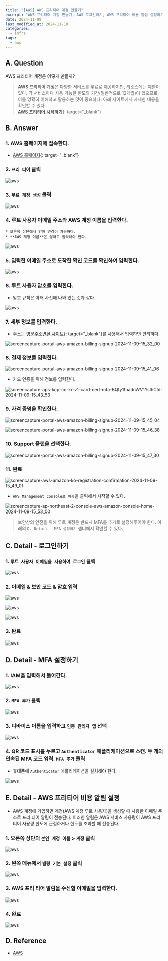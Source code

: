 ```yaml
---
title: "[AWS] AWS 프리티어 계정 만들기"
excerpt: "AWS 프리티어 계정 만들기, AWS 로그인하기, AWS 프리티어 비용 알림 설정하기"
date: 2024-11-09
last_modified_at: 2024-11-10
categories:
  - infra
tags:
  - aws
---
```


## A. Question

AWS 프리티어 계정은 어떻게 만들까?

> **AWS 프리티어 계정**은 다양한 서비스를 무료로 제공하지만, 리소스에는 제한이 있다. 각 서비스마다 사용 가능한 한도와 기간(일반적으로 12개월)이 있으므로, 이를 명확히 이해하고 활용하는 것이 중요하다. 아래 사이트에서 자세한 내용을 확인할 수 있다.<br> [AWS 프리티어 시작하기](https://docs.aws.amazon.com/ko_kr/whitepapers/latest/how-aws-pricing-works/get-started-with-the-aws-free-tier.html){: target="_blank"}

## B. Answer

### 1. AWS 홈페이지에 접속한다.

   * [AWS 홈페이지](https://aws.amazon.com/ko/){: target="_blank"}

### 2. `프리 티어` 클릭

![aws](https://github.com/user-attachments/assets/0ff64473-1422-487c-8ab5-878ea659af73)

### 3. `무료 계정 생성` 클릭

![aws](https://github.com/user-attachments/assets/d738cada-7965-4c71-b464-dea4b1ede76b)

### 4. **루트 사용자 이메일 주소**와 **AWS 계정 이름**을 입력한다.

    * 오른쪽 상단에서 언어 변경이 가능하다.
    * **AWS 계정 이름**은 영어로 입력해야 한다.

![aws](https://github.com/user-attachments/assets/bd5fd431-3c23-4192-a473-20d1b99f9549)

### 5. 입력한 이메일 주소로 도착한 확인 코드를 확인하여 입력한다.

![aws](https://github.com/user-attachments/assets/1cc3ff6d-e929-4837-9d3a-6007845596be)

### 6. **루트 사용자 암호**를 입력한다.

   * 암호 규칙은 아래 사진에 나와 있는 것과 같다.

![aws](https://github.com/user-attachments/assets/d1095c29-788c-43d8-ba2b-89f032aa6f29)

### 7. 세부 정보를 입력한다.

   * 주소는 [영문주소변환 사이트](https://www.jusoen.com/){: target="_blank"}를 사용해서 입력하면 편리하다.

![screencapture-portal-aws-amazon-billing-signup-2024-11-09-15_32_00](https://github.com/user-attachments/assets/bddccee9-4905-4339-b05b-579c144d2d64)

### 8. 결제 정보를 입력한다.

![screencapture-portal-aws-amazon-billing-signup-2024-11-09-15_41_06](https://github.com/user-attachments/assets/8acccdfb-5170-4d5d-a64a-fee4d431c738)

   * 카드 인증을 위해 정보를 입력한다.

![screencapture-aps-kcp-co-kr-v1-card-cert-mfa-BQty1fhadnWV1YsIhCId-2024-11-09-15_43_53](https://github.com/user-attachments/assets/e18e6443-596c-4c25-b147-f48041a923d9)

### 9. 자격 증명을 확인한다.

![screencapture-portal-aws-amazon-billing-signup-2024-11-09-15_45_04](https://github.com/user-attachments/assets/bac4f07e-6e76-4a13-8e4c-1814222a80f8)

![screencapture-portal-aws-amazon-billing-signup-2024-11-09-15_46_38](https://github.com/user-attachments/assets/3d852d5c-26f3-47a3-81a9-753431dfe028)

### 10. Support 플랜을 선택한다.

![screencapture-portal-aws-amazon-billing-signup-2024-11-09-15_47_30](https://github.com/user-attachments/assets/c303e6bb-89aa-4b6d-ba17-95fe32ee04bf)

### 11. 완료

![screencapture-aws-amazon-ko-registration-confirmation-2024-11-09-15_49_01](https://github.com/user-attachments/assets/797445f2-5ac4-4527-88ad-242ad32251ff)

* `AWS Management Console로 이동`을 클릭해서 시작할 수 있다.

![screencapture-ap-northeast-2-console-aws-amazon-console-home-2024-11-09-15_53_00](https://github.com/user-attachments/assets/ba61fa0d-5824-4fc6-8ec8-d232779f4a88)

> 보안상의 안전을 위해 루트 계정은 반드시 MFA를 추가로 설정해주어야 한다. 아래의 `D. Detail - MFA 설정하기` 챕터에서 확인할 수 있다.

## C. Detail - 로그인하기

### 1. `루트 사용자 이메일을 사용하여 로그인` 클릭

![aws](https://github.com/user-attachments/assets/47bdc7a2-ec93-4457-974a-b905729c9bbf)

### 2. 이메일 & 보안 코드 & 암호 입력

![aws](https://github.com/user-attachments/assets/835ee935-3aa2-45e4-9110-2d080c77aced)

![aws](https://github.com/user-attachments/assets/585fcfce-3752-4cc7-a617-28ab2852f8d6)

![aws](https://github.com/user-attachments/assets/3c85fe2f-a931-489f-8b6b-2dc6b26ef079)

### 3. 완료

![aws](https://github.com/user-attachments/assets/a8a0e0d2-1048-4239-9ee1-dd6058acc603)

## D. Detail - MFA 설정하기

### 1. IAM을 입력해서 들어간다.

![aws](https://github.com/user-attachments/assets/ca2f4ab6-d323-40d5-9486-adb9b6385689)

### 2. `MFA 추가` 클릭

![aws](https://github.com/user-attachments/assets/b8d9c4a3-39a6-4be3-8863-6fa5308367d3)

### 3. 디바이스 이름을 입력하고 `인증 관리자 앱` 선택

![aws](https://github.com/user-attachments/assets/36b77539-b712-48b1-82a4-07f087058c9f)

### 4. QR 코드 표시를 누르고 `Authenticator` 애플리케이션으로 스캔. 두 개의 연속된 MFA 코드 입력. `MFA 추가` 클릭

* 휴대폰에 `Authenticator` 애플리케이션을 설치해야 한다.

![aws](https://github.com/user-attachments/assets/a542d260-5b99-48d8-b649-634dcdad2859)

## E. Detail - AWS 프리티어 비용 알림 설정

* AWS 계정에 가입하면 계정(AWS 계정 루트 사용자)을 생성할 때 사용한 이메일 주소로 프리 티어 알림이 전송된다. 이러한 알림은 AWS 서비스 사용량이 AWS 프리 티어 사용량 한도에 근접하거나 한도를 초과할 때 전송된다.

### 1. 오른쪽 상단의 `본인 계정 이름` > `계정` 클릭

![aws](https://github.com/user-attachments/assets/b146044c-a6e9-4281-84c2-01c44df8b4d7)

### 2. 왼쪽 메뉴에서 `빌링 기본 설정` 클릭

![aws](https://github.com/user-attachments/assets/159675e7-adb0-4eb5-85ca-112f9c90abff)

### 3. AWS 프리 티어 알림을 수신할 이메일을 입력한다.

![aws](https://github.com/user-attachments/assets/d393b6e1-c424-45c3-b6c2-59bb1425d597)

### 4. 완료

![aws](https://github.com/user-attachments/assets/3937f447-0230-4def-ae69-3850534567a4)

## D. Reference

* [AWS](https://aws.amazon.com/ko/)
